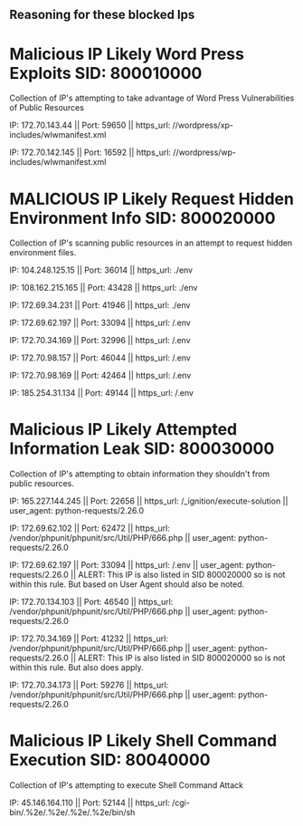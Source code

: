 ## Reasoning for these blocked Ips

# Malicious IP Likely Word Press Exploits SID: 800010000

Collection of IP's attempting to take advantage of Word Press Vulnerabilities of Public Resources

IP: 172.70.143.44 || Port: 59650 || https_url: //wordpress/xp-includes/wlwmanifest.xml

IP: 172.70.142.145 || Port: 16592 || https_url: //wordpress/wp-includes/wlwmanifest.xml

# MALICIOUS IP Likely Request Hidden Environment Info SID: 800020000

Collection of IP's scanning public resources in an attempt to request hidden environment files.

IP: 104.248.125.15 || Port: 36014 || https_url: ./env

IP: 108.162.215.165 || Port: 43428 || https_url: ./env  

IP: 172.69.34.231 || Port: 41946 || https_url: ./env  

IP: 172.69.62.197 || Port: 33094 || https_url: /.env

IP: 172.70.34.169 || Port: 32996 || https_url: /.env

IP: 172.70.98.157 || Port: 46044 || https_url: /.env

IP: 172.70.98.169 || Port: 42464 || https_url: /.env

IP: 185.254.31.134 || Port: 49144 || https_url: /.env


# Malicious IP Likely Attempted Information Leak SID: 800030000

Collection of IP's attempting to obtain information they shouldn't from public resources.

IP: 165.227.144.245 || Port: 22656 || https_url: /_ignition/execute-solution || user_agent: python-requests/2.26.0

IP: 172.69.62.102 || Port: 62472 || https_url: /vendor/phpunit/phpunit/src/Util/PHP/666.php || user_agent: python-requests/2.26.0

IP: 172.69.62.197 || Port: 33094 || https_url: /.env || user_agent: python-requests/2.26.0 || ALERT: This IP is also listed in SID 800020000 so is not within this rule. But based on User Agent should also be noted.

IP: 172.70.134.103 || Port: 46540 || https_url: /vendor/phpunit/phpunit/src/Util/PHP/666.php || user_agent: python-requests/2.26.0

IP: 172.70.34.169 || Port: 41232 || https_url: /vendor/phpunit/phpunit/src/Util/PHP/666.php || user_agent: python-requests/2.26.0 || ALERT: This IP is also listed in SID 800020000 so is not within this rule. But also does apply.

IP: 172.70.34.173 || Port: 59276 || https_url: /vendor/phpunit/phpunit/src/Util/PHP/666.php || user_agent: python-requests/2.26.0

# Malicious IP Likely Shell Command Execution SID: 80040000

Collection of IP's attempting to execute Shell Command Attack

IP: 45.146.164.110 || Port: 52144 || https_url: /cgi-bin/.%2e/.%2e/.%2e/.%2e/bin/sh 
